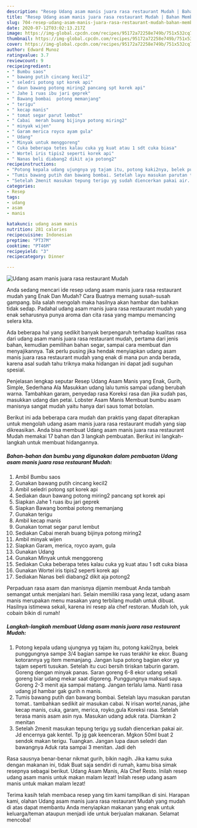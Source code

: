 ```yaml
---
description: "Resep Udang asam manis juara rasa restaurant Mudah | Bahan Membuat Udang asam manis juara rasa restaurant Mudah Yang Lezat Sekali"
title: "Resep Udang asam manis juara rasa restaurant Mudah | Bahan Membuat Udang asam manis juara rasa restaurant Mudah Yang Lezat Sekali"
slug: 704-resep-udang-asam-manis-juara-rasa-restaurant-mudah-bahan-membuat-udang-asam-manis-juara-rasa-restaurant-mudah-yang-lezat-sekali
date: 2020-07-12T03:02:13.217Z
image: https://img-global.cpcdn.com/recipes/95172a72258e749b/751x532cq70/udang-asam-manis-juara-rasa-restaurant-mudah-foto-resep-utama.jpg
thumbnail: https://img-global.cpcdn.com/recipes/95172a72258e749b/751x532cq70/udang-asam-manis-juara-rasa-restaurant-mudah-foto-resep-utama.jpg
cover: https://img-global.cpcdn.com/recipes/95172a72258e749b/751x532cq70/udang-asam-manis-juara-rasa-restaurant-mudah-foto-resep-utama.jpg
author: Edward Munoz
ratingvalue: 3.7
reviewcount: 9
recipeingredient:
- " Bumbu saos"
- " bawang putih cincang kecil2"
- " seledri potong spt korek api"
- " daun bawang potong miring2 pancang spt korek api"
- " Jahe 1 ruas ibu jari geprek"
- " Bawang bombai  potong memanjang"
- " terigu"
- " kecap manis"
- " tomat segar parut lembut"
- " Cabai  merah buang bijinya potong miring2"
- " minyak wijen"
- " Garam merica royco ayam gula"
- " Udang"
- " Minyak untuk menggoreng"
- " Cuka beberapa tetes kalau cuka yg kuat atau 1 sdt cuka biasa"
- " Wortel iris tipis2 seperti korek api"
- " Nanas beli diabang2 dikit aja potong2"
recipeinstructions:
- "Potong kepala udang ujungnya yg tajam itu, potong kaki2nya, belek punggungnya sampe 3/4 bagian sampe ke ruas terakhir ke ekor. Buang kotorannya yg item memanjang. Jangan lupa potong bagian ekor yg tajam seperti tusukan. Setelah itu cuci bersih tiriskan taburin garam. Goreng dengan minyak panas. Saran goreng 6-8 ekor udang sekali goreng biar udang mekar saat digoreng. Punggungnya maksud saya. Goreng 2-3 menit aja sampai matang. Jangan terlalu lama. Nanti rasa udang jd hambar gak gurih n manis."
- "Tumis bawang putih dan bawang bombai. Setelah layu masukan parutan tomat.. tambahkan sedikit air masukan cabai. N irisan wortel,nanas, jahe kecap manis, cuka, garam, merica, royko,gula Koreksi rasa. Setelah terasa manis asam asin nya. Masukan udang aduk rata. Diamkan 2 menitan"
- "Setelah 2menit masukan tepung terigu yg sudah diencerkan pakai air. Jd encernya gak kentel. Tp jg gak keenceran. Mgkon 50ml buat 2 sendok makan terigu. Tuangkan. Jangan lupa daun seledri dan bawangnya Aduk rata sampai 3 menitan. Jadi deh"
categories:
- Resep
tags:
- udang
- asam
- manis

katakunci: udang asam manis 
nutrition: 281 calories
recipecuisine: Indonesian
preptime: "PT37M"
cooktime: "PT46M"
recipeyield: "3"
recipecategory: Dinner

---
```



![Udang asam manis juara rasa restaurant Mudah](https://img-global.cpcdn.com/recipes/95172a72258e749b/751x532cq70/udang-asam-manis-juara-rasa-restaurant-mudah-foto-resep-utama.jpg)

Anda sedang mencari ide resep udang asam manis juara rasa restaurant mudah yang Enak Dan Mudah? Cara Buatnya memang susah-susah gampang. bila salah mengolah maka hasilnya akan hambar dan bahkan tidak sedap. Padahal udang asam manis juara rasa restaurant mudah yang enak seharusnya punya aroma dan cita rasa yang mampu memancing selera kita.

Ada beberapa hal yang sedikit banyak berpengaruh terhadap kualitas rasa dari udang asam manis juara rasa restaurant mudah, pertama dari jenis bahan, kemudian pemilihan bahan segar, sampai cara membuat dan menyajikannya. Tak perlu pusing jika hendak menyiapkan udang asam manis juara rasa restaurant mudah yang enak di mana pun anda berada, karena asal sudah tahu triknya maka hidangan ini dapat jadi suguhan spesial.

Penjelasan lengkap seputar Resep Udang Asam Manis yang Enak, Gurih, Simple, Sederhana Ala Masukkan udang lalu tumis sampai udang berubah warna. Tambahkan garam, penyedap rasa Koreksi rasa dan jika sudah pas, masukkan udang dan petai. Lobster Asam Manis Membuat bumbu asam manisnya sangat mudah yaitu hanya dari saus tomat botolan.


Berikut ini ada beberapa cara mudah dan praktis yang dapat diterapkan untuk mengolah udang asam manis juara rasa restaurant mudah yang siap dikreasikan. Anda bisa membuat Udang asam manis juara rasa restaurant Mudah memakai 17 bahan dan 3 langkah pembuatan. Berikut ini langkah-langkah untuk membuat hidangannya.

<!--inarticleads1-->

##### Bahan-bahan dan bumbu yang digunakan dalam pembuatan Udang asam manis juara rasa restaurant Mudah:

1. Ambil  Bumbu saos
1. Gunakan  bawang putih cincang kecil2
1. Ambil  seledri potong spt korek api
1. Sediakan  daun bawang potong miring2 pancang spt korek api
1. Siapkan  Jahe 1 ruas ibu jari geprek
1. Siapkan  Bawang bombai  potong memanjang
1. Gunakan  terigu
1. Ambil  kecap manis
1. Gunakan  tomat segar parut lembut
1. Sediakan  Cabai  merah buang bijinya potong miring2
1. Ambil  minyak wijen
1. Siapkan  Garam, merica, royco ayam, gula
1. Gunakan  Udang
1. Gunakan  Minyak untuk menggoreng
1. Sediakan  Cuka beberapa tetes kalau cuka yg kuat atau 1 sdt cuka biasa
1. Gunakan  Wortel iris tipis2 seperti korek api
1. Sediakan  Nanas beli diabang2 dikit aja potong2


Perpaduan rasa asam dan manisnya dijamin membuat Anda tambah semangat untuk menjalani hari. Selain memiliki rasa yang lezat, udang asam manis merupakan menu masakan yang terbilang mudah untuk dibuat. Hasilnya istimewa sekali, karena ini resep ala chef restoran. Mudah loh, yuk cobain bikin di rumah! 

<!--inarticleads2-->

##### Langkah-langkah membuat Udang asam manis juara rasa restaurant Mudah:

1. Potong kepala udang ujungnya yg tajam itu, potong kaki2nya, belek punggungnya sampe 3/4 bagian sampe ke ruas terakhir ke ekor. Buang kotorannya yg item memanjang. Jangan lupa potong bagian ekor yg tajam seperti tusukan. Setelah itu cuci bersih tiriskan taburin garam. Goreng dengan minyak panas. Saran goreng 6-8 ekor udang sekali goreng biar udang mekar saat digoreng. Punggungnya maksud saya. Goreng 2-3 menit aja sampai matang. Jangan terlalu lama. Nanti rasa udang jd hambar gak gurih n manis.
1. Tumis bawang putih dan bawang bombai. Setelah layu masukan parutan tomat.. tambahkan sedikit air masukan cabai. N irisan wortel,nanas, jahe kecap manis, cuka, garam, merica, royko,gula Koreksi rasa. Setelah terasa manis asam asin nya. Masukan udang aduk rata. Diamkan 2 menitan
1. Setelah 2menit masukan tepung terigu yg sudah diencerkan pakai air. Jd encernya gak kentel. Tp jg gak keenceran. Mgkon 50ml buat 2 sendok makan terigu. Tuangkan. Jangan lupa daun seledri dan bawangnya Aduk rata sampai 3 menitan. Jadi deh


Rasa sausnya benar-benar nikmat gurih, bikin nagih. Jika kamu suka dengan makanan ini, tidak Buat saja sendiri di rumah, kamu bisa simak resepnya sebagai berikut. Udang Asam Manis, Ala Chef Resto. Inilah resep udang asam manis untuk makan malam lezat! Inilah resep udang asam manis untuk makan malam lezat! 

Terima kasih telah membaca resep yang tim kami tampilkan di sini. Harapan kami, olahan Udang asam manis juara rasa restaurant Mudah yang mudah di atas dapat membantu Anda menyiapkan makanan yang enak untuk keluarga/teman ataupun menjadi ide untuk berjualan makanan. Selamat mencoba!
